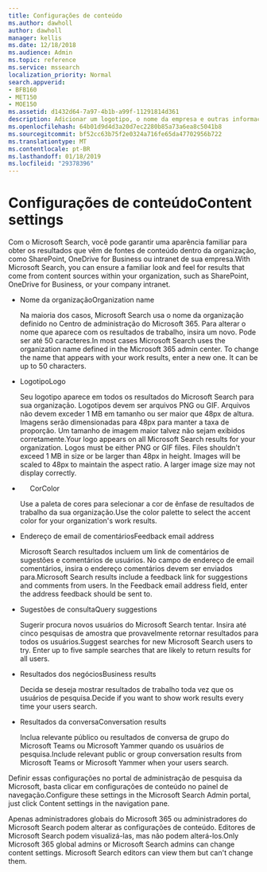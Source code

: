 ```yaml
---
title: Configurações de conteúdo
ms.author: dawholl
author: dawholl
manager: kellis
ms.date: 12/18/2018
ms.audience: Admin
ms.topic: reference
ms.service: mssearch
localization_priority: Normal
search.appverid:
- BFB160
- MET150
- MOE150
ms.assetid: d1432d64-7a97-4b1b-a99f-11291814d361
description: Adicionar um logotipo, o nome da empresa e outras informações para o Microsoft Search funcionam resultados
ms.openlocfilehash: 64b01d9d4d3a20d7ec2280b85a73a6ea8c5041b8
ms.sourcegitcommit: bf52cc63b75f2e0324a716fe65da47702956b722
ms.translationtype: MT
ms.contentlocale: pt-BR
ms.lasthandoff: 01/18/2019
ms.locfileid: "29378396"
---
```

# <a name="content-settings"></a><span data-ttu-id="7d00c-103">Configurações de conteúdo</span><span class="sxs-lookup"><span data-stu-id="7d00c-103">Content settings</span></span>

<span data-ttu-id="7d00c-104">Com o Microsoft Search, você pode garantir uma aparência familiar para obter os resultados que vêm de fontes de conteúdo dentro da organização, como SharePoint, OneDrive for Business ou intranet de sua empresa.</span><span class="sxs-lookup"><span data-stu-id="7d00c-104">With Microsoft Search, you can ensure a familiar look and feel for results that come from content sources within your organization, such as SharePoint, OneDrive for Business, or your company intranet.</span></span> 
  
- <span data-ttu-id="7d00c-105">Nome da organização</span><span class="sxs-lookup"><span data-stu-id="7d00c-105">Organization name</span></span>
    
    <span data-ttu-id="7d00c-p101">Na maioria dos casos, Microsoft Search usa o nome da organização definido no Centro de administração do Microsoft 365. Para alterar o nome que aparece com os resultados de trabalho, insira um novo. Pode ser até 50 caracteres.</span><span class="sxs-lookup"><span data-stu-id="7d00c-p101">In most cases Microsoft Search uses the organization name defined in the Microsoft 365 admin center. To change the name that appears with your work results, enter a new one. It can be up to 50 characters.</span></span>
    
- <span data-ttu-id="7d00c-109">Logotipo</span><span class="sxs-lookup"><span data-stu-id="7d00c-109">Logo</span></span>
    
    <span data-ttu-id="7d00c-p102">Seu logotipo aparece em todos os resultados do Microsoft Search para sua organização. Logotipos devem ser arquivos PNG ou GIF. Arquivos não devem exceder 1 MB em tamanho ou ser maior que 48px de altura. Imagens serão dimensionadas para 48px para manter a taxa de proporção. Um tamanho de imagem maior talvez não sejam exibidos corretamente.</span><span class="sxs-lookup"><span data-stu-id="7d00c-p102">Your logo appears on all Microsoft Search results for your organization. Logos must be either PNG or GIF files. Files shouldn't exceed 1 MB in size or be larger than 48px in height. Images will be scaled to 48px to maintain the aspect ratio. A larger image size may not display correctly.</span></span>
    
- <span data-ttu-id="7d00c-115">     Cor</span><span class="sxs-lookup"><span data-stu-id="7d00c-115">Color</span></span>
    
    <span data-ttu-id="7d00c-116">Use a paleta de cores para selecionar a cor de ênfase de resultados de trabalho da sua organização.</span><span class="sxs-lookup"><span data-stu-id="7d00c-116">Use the color palette to select the accent color for your organization's work results.</span></span>
    
- <span data-ttu-id="7d00c-117">Endereço de email de comentários</span><span class="sxs-lookup"><span data-stu-id="7d00c-117">Feedback email address</span></span>
    
    <span data-ttu-id="7d00c-p103">Microsoft Search resultados incluem um link de comentários de sugestões e comentários de usuários. No campo de endereço de email comentários, insira o endereço comentários devem ser enviados para.</span><span class="sxs-lookup"><span data-stu-id="7d00c-p103">Microsoft Search results include a feedback link for suggestions and comments from users. In the Feedback email address field, enter the address feedback should be sent to.</span></span>
    
- <span data-ttu-id="7d00c-120">Sugestões de consulta</span><span class="sxs-lookup"><span data-stu-id="7d00c-120">Query suggestions</span></span>
    
    <span data-ttu-id="7d00c-p104">Sugerir procura novos usuários do Microsoft Search tentar. Insira até cinco pesquisas de amostra que provavelmente retornar resultados para todos os usuários.</span><span class="sxs-lookup"><span data-stu-id="7d00c-p104">Suggest searches for new Microsoft Search users to try. Enter up to five sample searches that are likely to return results for all users.</span></span>
    
- <span data-ttu-id="7d00c-123">Resultados dos negócios</span><span class="sxs-lookup"><span data-stu-id="7d00c-123">Business results</span></span>
    
    <span data-ttu-id="7d00c-124">Decida se deseja mostrar resultados de trabalho toda vez que os usuários de pesquisa.</span><span class="sxs-lookup"><span data-stu-id="7d00c-124">Decide if you want to show work results every time your users search.</span></span>
    
- <span data-ttu-id="7d00c-125">Resultados da conversa</span><span class="sxs-lookup"><span data-stu-id="7d00c-125">Conversation results</span></span>
    
    <span data-ttu-id="7d00c-126">Inclua relevante público ou resultados de conversa de grupo do Microsoft Teams ou Microsoft Yammer quando os usuários de pesquisa.</span><span class="sxs-lookup"><span data-stu-id="7d00c-126">Include relevant public or group conversation results from Microsoft Teams or Microsoft Yammer when your users search.</span></span>
    
<span data-ttu-id="7d00c-127">Definir essas configurações no portal de administração de pesquisa da Microsoft, basta clicar em configurações de conteúdo no painel de navegação.</span><span class="sxs-lookup"><span data-stu-id="7d00c-127">Configure these settings in the Microsoft Search Admin portal, just click Content settings in the navigation pane.</span></span>
  
<span data-ttu-id="7d00c-p105">Apenas administradores globais do Microsoft 365 ou administradores do Microsoft Search podem alterar as configurações de conteúdo. Editores de Microsoft Search podem visualizá-las, mas não podem alterá-los.</span><span class="sxs-lookup"><span data-stu-id="7d00c-p105">Only Microsoft 365 global admins or Microsoft Search admins can change content settings. Microsoft Search editors can view them but can't change them.</span></span>


